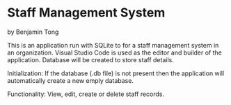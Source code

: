 # Staff Management System
by Benjamin Tong

This is an application run with SQLite to for a staff management system in an organization. Visual Studio Code is used as the editor and builder of the application. Database will be created to store staff details.

Initialization:
If the database (.db file) is not present then the application will automatically create a new emply database. 

Functionality:
View, edit, create or delete staff records.
